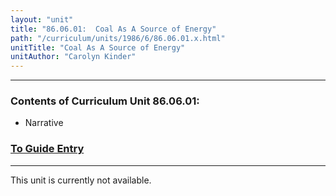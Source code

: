 ```yaml
---
layout: "unit"
title: "86.06.01:  Coal As A Source of Energy"
path: "/curriculum/units/1986/6/86.06.01.x.html"
unitTitle: "Coal As A Source of Energy"
unitAuthor: "Carolyn Kinder"
---
```

<body>
<hr/>
<h3>
Contents of Curriculum Unit 86.06.01:
</h3>
<ul>
<li>
Narrative
</li>
</ul>
<h3>
<a href="../../../guides/1986/6/86.06.01.x.html">
To Guide Entry
</a>
</h3>
<hr/>
This unit is currently not available.
</body>